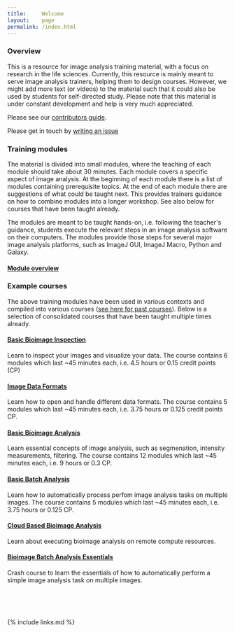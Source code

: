 ```yaml
---
title:     Welcome
layout:    page
permalink: /index.html
---
```


### Overview

This is a resource for image analysis training material, with a focus on research in the life sciences. Currently, this resource is mainly meant to serve image analysis trainers, helping them to design courses. However, we might add more text (or videos) to the material such that it could also be used by students for self-directed study. Please note that this material is under constant development and help is very much appreciated. 

Please see our [contributors guide](CONTRIBUTING.md).

Please get in touch by [writing an issue](https://github.com/NEUBIAS/training-resources/issues)

### Training modules 

The material is divided into small modules, where the teaching of each module should take about 30 minutes. Each module covers a specific aspect of image analysis. At the beginning of each module there is a list of modules containing prerequisite topics. At the end of each module there are suggestions of what could be taught next. This provides trainers guidance on how to combine modules into a longer workshop. See also below for courses that have been taught already.

The modules are meant to be taught hands-on, i.e. following the teacher's guidance, students execute the relevant steps in an image analysis software on their computers. The modules provide those steps for several major image analysis platforms, such as ImageJ GUI, ImageJ Macro, Python and Galaxy.

#### [Module overview](all-modules/index.html)


### Example courses 

The above training modules have been used in various contexts and compiled into various courses ([see here for past courses](https://github.com/NEUBIAS/training-resources/tree/master/courses)). Below is a selection of consolidated courses that have been taught multiple times already.

#### [Basic Bioimage Inspection](basic-image-inspection-course/index.html)
Learn to inspect your images and visualize your data. The course contains 6 modules which last ~45 minutes each, i.e. 4.5 hours or 0.15 credit points (CP)

#### [Image Data Formats](image-data-formats-course/index.html)
Learn how to open and handle different data formats. The course contains 5 modules which last ~45 minutes each, i.e. 3.75 hours or 0.125 credit points CP.

#### [Basic Bioimage Analysis](basic-image-analysis-course/index.html)
Learn essential concepts of image analysis, such as segmenation, intensity measurements, filtering. The course contains 12 modules which last ~45 minutes each, i.e. 9 hours or 0.3 CP.

#### [Basic Batch Analysis](basic-batch-analysis-course/index.html)
Learn how to automatically process perfom image analysis tasks on multiple images. The course contains 5 modules which last ~45 minutes each, i.e. 3.75 hours or 0.125 CP.

#### [Cloud Based Bioimage Analysis](cloud-based-analysis-course/index.html)
Learn about executing bioimage analysis on remote compute resources. 

#### [Bioimage Batch Analysis Essentials](batch-analysis-essentials-crash-course/index.html)
Crash course to learn the essentials of how to automatically perform a simple image analysis task on multiple images.

<br><br><br>

{% include links.md %}
